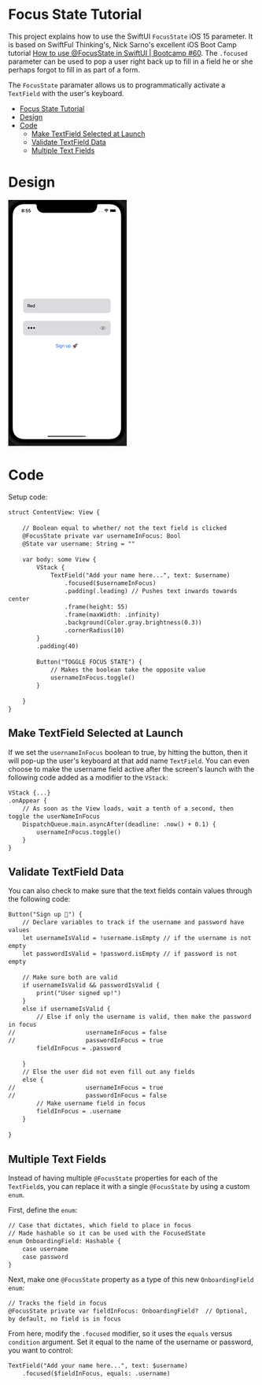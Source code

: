 #  Focus State Tutorial
This project explains how to use the SwiftUI `FocusState` iOS 15 parameter. It is based on SwiftFul Thinking's, Nick Sarno's excellent 
iOS Boot Camp tutorial
[How to use @FocusState in SwiftUI | Bootcamp #60](https://www.youtube.com/watch?v=9OC8e0OULBg). The `.focused` parameter can be used
to pop a user right back up to fill in a field he or she perhaps forgot to fill in as part of a form.

The `FocusState` paramater allows us to programmatically activate a `TextField` with the user's keyboard.

- [Focus State Tutorial](#focus-state-tutorial)
- [Design](#design)
- [Code](#code)
  - [Make TextField Selected at Launch](#make-textfield-selected-at-launch)
  - [Validate TextField Data](#validate-textfield-data)
  - [Multiple Text Fields](#multiple-text-fields)

# Design
![Shows the app's appearance](img/design.png)

# Code
Setup code:
```
struct ContentView: View {
    
    // Boolean equal to whether/ not the text field is clicked
    @FocusState private var usernameInFocus: Bool
    @State var username: String = ""
    
    var body: some View {
        VStack {
            TextField("Add your name here...", text: $username)
                .focused($usernameInFocus)
                .padding(.leading) // Pushes text inwards towards center
                .frame(height: 55)
                .frame(maxWidth: .infinity)
                .background(Color.gray.brightness(0.3))
                .cornerRadius(10)
        }
        .padding(40)
        
        Button("TOGGLE FOCUS STATE") {
            // Makes the boolean take the opposite value
            usernameInFocus.toggle()
        }
        
    }
}
```

## Make TextField Selected at Launch
If we set the `usernameInFocus` boolean to true, by hitting the button, then it will pop-up the user's keyboard at that add name `TextField`.
You can even choose to make the username field active after the screen's launch with the following code added as a modifier to the `VStack`:
```
VStack {...}
.onAppear {
    // As soon as the View loads, wait a tenth of a second, then toggle the userNameInFocus
    DispatchQueue.main.asyncAfter(deadline: .now() + 0.1) {
        usernameInFocus.toggle()
    }
}
```

## Validate TextField Data
You can also check to make sure that the text fields contain values through the following code:
```
Button("Sign up 🚀") {
    // Declare variables to track if the username and password have values
    let usernameIsValid = !username.isEmpty // if the username is not empty
    let passwordIsValid = !password.isEmpty // if password is not empty
    
    // Make sure both are valid
    if usernameIsValid && passwordIsValid {
        print("User signed up!")
    }
    else if usernameIsValid {
        // Else if only the username is valid, then make the password in focus
//                    usernameInFocus = false
//                    passwordInFocus = true
        fieldInFocus = .password
    
    }
    // Else the user did not even fill out any fields
    else {
//                    usernameInFocus = true
//                    passwordInFocus = false
        // Make username field in focus
        fieldInFocus = .username
    }

}
```

## Multiple Text Fields
Instead of having multiple `@FocusState` properties for each of the `TextField`s, you can replace it with a single `@FocusState`
by using a custom `enum`. 

First, define the `enum`:
```
// Case that dictates, which field to place in focus
// Made hashable so it can be used with the FocusedState
enum OnboardingField: Hashable {
    case username
    case password
}
```
Next, make one `@FocusState` property as a type of this new `OnboardingField enum`:
```
// Tracks the field in focus
@FocusState private var fieldInFocus: OnboardingField?  // Optional, by default, no field is in focus
```
From here, modify the `.focused` modifier, so it uses the `equals` versus `condition` argument. Set it equal to the name
of the username or password, you want to control:
```
TextField("Add your name here...", text: $username)
    .focused($fieldInFocus, equals: .username)
```



